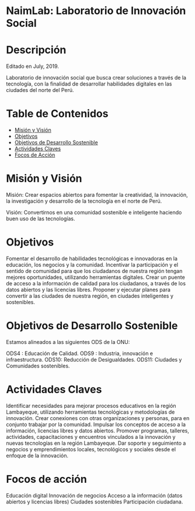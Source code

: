 # NaimLab: Laboratorio de Innovación Social
# Descripción
Editado en July, 2019.

Laboratorio de innovación social que busca crear soluciones a través de la tecnología, con la finalidad de desarrollar habilidades digitales en las ciudades del norte del Perú.

# Table de Contenidos

<!-- TOC depthFrom:1 depthTo:6 withLinks:1 updateOnSave:1 orderedList:0 -->

- [Misión y Visión](#misión-y-visión)
- [Objetivos](#objetivos)
- [Objetivos de Desarrollo Sostenible](#objetivos-de-desarrollo-sostenible)
- [Actividades Claves](#actividades-claves)
- [Focos de Acción](#focos-de-acción)


# Misión y Visión

Misión:
Crear espacios abiertos para fomentar la creatividad, la innovación, la investigación y desarrollo de la tecnología en el norte de Perú.

Visión:
Convertirnos en una comunidad sostenible e inteligente haciendo buen uso de las tecnologías.


# Objetivos

Fomentar el desarrollo de habilidades tecnológicas e innovadoras en la educación, los negocios y la comunidad.
Incentivar la participación y el sentido de comunidad para que los ciudadanos de nuestra región tengan mejores oportunidades, utilizando herramientas digitales.
Crear un puente de acceso a la información de calidad para los ciudadanos, a través de los datos abiertos y las licencias libres.
Proponer y ejecutar planes para convertir a las ciudades de nuestra región, en ciudades inteligentes y sostenibles.

# Objetivos de Desarrollo Sostenible
 
Estamos alineados a las siguientes ODS de la ONU:
 
ODS4 : Educación de Calidad.
ODS9 : Industria, innovación e infraestructura.
ODS10: Reducción de Desigualdades.
ODS11: Ciudades y Comunidades sostenibles.


# Actividades Claves
 
Identificar necesidades para mejorar procesos educativos en la región Lambayeque, utilizando herramientas tecnológicas y metodologías de innovación.
Crear conexiones con otras organizaciones y personas, para en conjunto trabajar por la comunidad.
Impulsar los conceptos de acceso a la información, licencias libres y datos abiertos.
Promover programas, talleres, actividades, capacitaciones y encuentros vinculados a la innovación y nuevas tecnologías en la región Lambayeque.
Dar soporte y seguimiento a negocios y emprendimientos locales, tecnológicos y sociales desde el enfoque de la innovación.


# Focos de acción

Educación digital
Innovación de negocios
Acceso a la información (datos abiertos y licencias libres)
Ciudades sostenibles
Participación ciudadana.
